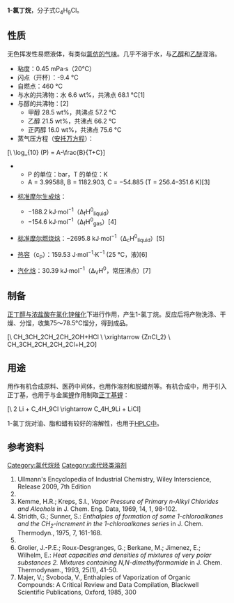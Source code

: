 **1-氯丁烷**，分子式C<sub>4</sub>H<sub>9</sub>Cl。

## 性质

无色挥发性易燃液体，有类似[氯仿的气味](https://zh.wikipedia.org/wiki/三氯甲烷 "wikilink")。几乎不溶于水，与[乙醇](../Page/乙醇.md "wikilink")和[乙醚](../Page/乙醚.md "wikilink")混溶。

  - 粘度：0.45 mPa·s（20°C）
  - 闪点（开杯）：-9.4 °C
  - 自燃点：460 °C
  - 与水的共沸物：水 6.6 wt%，共沸点 68.1 °C\[1\]
  - 与醇的共沸物：\[2\]
      - 甲醇 28.5 wt%，共沸点 57.2 °C
      - 乙醇 21.5 wt%，共沸点 66.2 °C
      - 正丙醇 16.0 wt%，共沸点 75.6 °C
  - 蒸气压方程（[安托万方程](https://zh.wikipedia.org/wiki/安托万方程 "wikilink")）：

\[\ \log_{10} (P) = A-\frac{B}{T+C}\]

  -   - P 的单位：bar，T 的单位：K
      - A = 3.99588, B = 1182.903, C = −54.885 (T = 256.4–351.6 K)\[3\]

  - [标准摩尔生成焓](../Page/标准摩尔生成焓.md "wikilink")：

      - −188.2 kJ·mol<sup>−1</sup>（Δ<sub>f</sub>H<sup>0</sup><sub>liquid</sub>）
      - −154.6 kJ·mol<sup>−1</sup>（Δ<sub>f</sub>H<sup>0</sup><sub>gas</sub>）\[4\]

  - [标准摩尔燃烧焓](../Page/标准摩尔燃烧焓.md "wikilink")：−2695.8 kJ·mol<sup>−1</sup>（Δ<sub>c</sub>H<sup>0</sup><sub>liquid</sub>）\[5\]

  - [热容](https://zh.wikipedia.org/wiki/热容 "wikilink")（c<sub>p</sub>）：159.53 J·mol<sup>−1</sup>·K<sup>−1</sup> (25 °C，液)\[6\]

  - [汽化焓](https://zh.wikipedia.org/wiki/汽化焓 "wikilink")：30.39 kJ·mol<sup>−1</sup>（Δ<sub>V</sub>H<sup>0</sup>，常压沸点）\[7\]

## 制备

[正丁醇与](https://zh.wikipedia.org/wiki/正丁醇 "wikilink")[浓盐酸在](../Page/盐酸.md "wikilink")[氯化锌](../Page/氯化锌.md "wikilink")[催化](../Page/催化.md "wikilink")下进行作用，产生1-氯丁烷。反应后将产物洗涤、干燥、分馏，收集75～78.5°C馏分，得到成品。

\[\ CH_3CH_2CH_2CH_2OH+HCl \ \xrightarrow {ZnCl_2} \ CH_3CH_2CH_2CH_2Cl+H_2O\]

## 用途

用作有机合成原料、医药中间体，也用作溶剂和脱蜡剂等。有机合成中，用于引入正丁基，也用于与金属[锂](../Page/锂.md "wikilink")作用制取[正丁基锂](../Page/正丁基锂.md "wikilink")：

\[\ 2 Li + C_4H_9Cl \rightarrow C_4H_9Li + LiCl\]

1-氯丁烷对油、脂和蜡有较好的溶解性，也用于[HPLC中](https://zh.wikipedia.org/wiki/高效液相色谱 "wikilink")。

## 参考资料

[Category:氯代烷烃](https://zh.wikipedia.org/wiki/Category:氯代烷烃 "wikilink") [Category:卤代烃类溶剂](https://zh.wikipedia.org/wiki/Category:卤代烃类溶剂 "wikilink")

1.  Ullmann's Encyclopedia of Industrial Chemistry, Wiley Interscience, Release 2009, 7th Edition
2.
3.  Kemme, H.R.; Kreps, S.I., *Vapor Pressure of Primary n-Alkyl Chlorides and Alcohols* in J. Chem. Eng. Data, 1969, 14, 1, 98-102.
4.  Stridth, G.; Sunner, S.: *Enthalpies of formation of some 1-chloroalkanes and the CH<sub>2</sub>-increment in the 1-chloroalkanes series* in J. Chem. Thermodyn., 1975, 7, 161-168.
5.
6.  Grolier, J.-P.E.; Roux-Desgranges, G.; Berkane, M.; Jimenez, E.; Wilhelm, E.: *Heat capacities and densities of mixtures of very polar substances 2. Mixtures containing N,N-dimethylformamide* in J. Chem. Thermodynam., 1993, 25(1), 41-50.
7.  Majer, V.; Svoboda, V., Enthalpies of Vaporization of Organic Compounds: A Critical Review and Data Compilation, Blackwell Scientific Publications, Oxford, 1985, 300